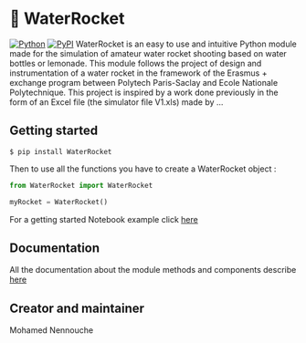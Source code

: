 # :rocket: WaterRocket
[![Python](https://img.shields.io/pypi/pyversions/tensorflow.svg?style=plastic)](https://pypi.org/project/WaterRocket/0.1/) [![PyPI](https://badge.fury.io/py/WaterRocket.svg)](https://pypi.org/project/WaterRocket/0.1/)
WaterRocket is an easy to use and intuitive Python module made for the simulation of amateur water rocket shooting based on water bottles or lemonade. This module follows the project of design and instrumentation of a water rocket in the framework of the Erasmus + exchange program between Polytech Paris-Saclay and Ecole Nationale Polytechnique. This project is inspired by a work done previously in the form of an Excel file (the simulator file V1.xls) made by ...
## Getting started
```
$ pip install WaterRocket
```
Then to use all the functions you have to create a WaterRocket object : 
```python
from WaterRocket import WaterRocket

myRocket = WaterRocket()
```
For a getting started Notebook example click [here](./examples/getting_started.ipynb)
## Documentation 
All the documentation about the module methods and components describe [here](./doc/)
## Creator and maintainer
Mohamed Nennouche